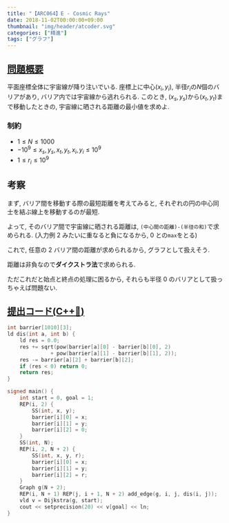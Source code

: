 ```yaml
---
title: "【ARC064】E - Cosmic Rays"
date: 2018-11-02T00:00:00+09:00
thumbnail: "img/header/atcoder.svg"
categories: ["精進"]
tags: ["グラフ"]
---
```


## [問題概要](https://atcoder.jp/contests/arc064/tasks/arc064_c)

平面座標全体に宇宙線が降り注いでいる. 座標上に中心$(x_i,y_i)$, 半径$r_i$の$N$個のバリアがあり, バリア内では宇宙線から逃れられる. このとき, $(x_s,y_s)$から$(x_t,y_t)$まで移動したときの, 宇宙線に晒される距離の最小値を求めよ.

### 制約

- $1 \leq N \leq 1000$
- $-10^{9} \leq x_s,y_s,x_t,y_t,x_i,y_i \leq 10^{9}$
- $1 \leq r_i \leq 10^{9}$

## 考察

まず, バリア間を移動する際の最短距離を考えてみると, それぞれの円の中心同士を結ぶ線上を移動するのが最短.

よって, そのバリア間で宇宙線に晒される距離は, `(中心間の距離)-(半径の和)`で求められる. (入力例 2 みたいに重なると負になるから, 0 との`max`をとる)

これで, 任意の 2 バリア間の距離が求められるから, グラフとして扱えそう.

距離は非負なので**ダイクストラ法**で求められる.

ただこれだと始点と終点の処理に困るから, それらも半径 0 のバリアとして扱っちゃえば問題ない.

## [提出コード(C++:high_brightness:)](https://atcoder.jp/contests/arc064/submissions/3516953)

```cpp
int barrier[1010][3];
ld dis(int a, int b) {
    ld res = 0.0;
    res += sqrt(pow(barrier[a][0] - barrier[b][0], 2)
              + pow(barrier[a][1] - barrier[b][1], 2));
    res -= barrier[a][2] + barrier[b][2];
    if (res < 0) return 0;
    return res;
}

signed main() {
    int start = 0, goal = 1;
    REP(i, 2) {
        SS(int, x, y);
        barrier[i][0] = x;
        barrier[i][1] = y;
        barrier[i][2] = 0;
    }
    SS(int, N);
    REP(i, 2, N + 2) {
        SS(int, x, y, r);
        barrier[i][0] = x;
        barrier[i][1] = y;
        barrier[i][2] = r;
    }
    Graph g(N + 2);
    REP(i, N + 1) REP(j, i + 1, N + 2) add_edge(g, i, j, dis(i, j));
    vld v = Dijkstra(g, start);
    cout << setprecision(20) << v[goal] << ln;
}
```
